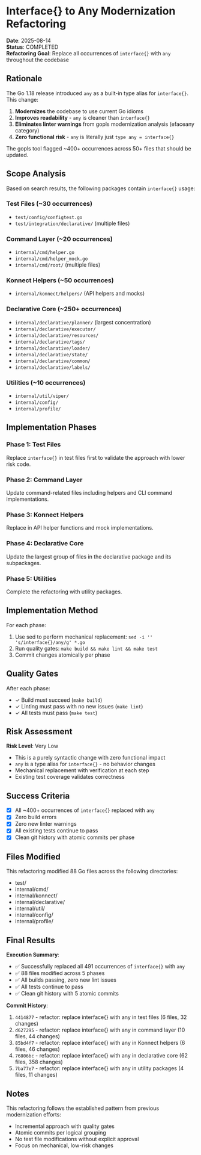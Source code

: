 # Interface{} to Any Modernization Refactoring

**Date**: 2025-08-14  
**Status**: COMPLETED  
**Refactoring Goal**: Replace all occurrences of `interface{}` with `any` throughout the codebase

## Rationale

The Go 1.18 release introduced `any` as a built-in type alias for `interface{}`. This change:

1. **Modernizes** the codebase to use current Go idioms
2. **Improves readability** - `any` is cleaner than `interface{}`
3. **Eliminates linter warnings** from gopls modernization analysis (efaceany category)
4. **Zero functional risk** - `any` is literally just `type any = interface{}`

The gopls tool flagged ~400+ occurrences across 50+ files that should be updated.

## Scope Analysis

Based on search results, the following packages contain `interface{}` usage:

### Test Files (~30 occurrences)
- `test/config/configtest.go`
- `test/integration/declarative/` (multiple files)

### Command Layer (~20 occurrences)
- `internal/cmd/helper.go`
- `internal/cmd/helper_mock.go`
- `internal/cmd/root/` (multiple files)

### Konnect Helpers (~50 occurrences)
- `internal/konnect/helpers/` (API helpers and mocks)

### Declarative Core (~250+ occurrences)
- `internal/declarative/planner/` (largest concentration)
- `internal/declarative/executor/`
- `internal/declarative/resources/`
- `internal/declarative/tags/`
- `internal/declarative/loader/`
- `internal/declarative/state/`
- `internal/declarative/common/`
- `internal/declarative/labels/`

### Utilities (~10 occurrences)
- `internal/util/viper/`
- `internal/config/`
- `internal/profile/`

## Implementation Phases

### Phase 1: Test Files
Replace `interface{}` in test files first to validate the approach with lower risk code.

### Phase 2: Command Layer
Update command-related files including helpers and CLI command implementations.

### Phase 3: Konnect Helpers
Replace in API helper functions and mock implementations.

### Phase 4: Declarative Core
Update the largest group of files in the declarative package and its subpackages.

### Phase 5: Utilities
Complete the refactoring with utility packages.

## Implementation Method

For each phase:
1. Use sed to perform mechanical replacement: `sed -i '' 's/interface{}/any/g' *.go`
2. Run quality gates: `make build && make lint && make test`
3. Commit changes atomically per phase

## Quality Gates

After each phase:
- ✓ Build must succeed (`make build`)
- ✓ Linting must pass with no new issues (`make lint`)
- ✓ All tests must pass (`make test`)

## Risk Assessment

**Risk Level**: Very Low

- This is a purely syntactic change with zero functional impact
- `any` is a type alias for `interface{}` - no behavior changes
- Mechanical replacement with verification at each step
- Existing test coverage validates correctness

## Success Criteria

- [x] All ~400+ occurrences of `interface{}` replaced with `any`
- [x] Zero build errors
- [x] Zero new linter warnings  
- [x] All existing tests continue to pass
- [x] Clean git history with atomic commits per phase

## Files Modified

This refactoring modified 88 Go files across the following directories:
- test/
- internal/cmd/
- internal/konnect/
- internal/declarative/
- internal/util/
- internal/config/
- internal/profile/

## Final Results

**Execution Summary**:
- ✅ Successfully replaced all 491 occurrences of `interface{}` with `any`
- ✅ 88 files modified across 5 phases
- ✅ All builds passing, zero new lint issues
- ✅ All tests continue to pass
- ✅ Clean git history with 5 atomic commits

**Commit History**:
1. `4414877` - refactor: replace interface{} with any in test files (6 files, 32 changes)
2. `d627295` - refactor: replace interface{} with any in command layer (10 files, 44 changes) 
3. `85bd4f7` - refactor: replace interface{} with any in Konnect helpers (6 files, 46 changes)
4. `76806bc` - refactor: replace interface{} with any in declarative core (62 files, 358 changes)
5. `7ba77e7` - refactor: replace interface{} with any in utility packages (4 files, 11 changes)

## Notes

This refactoring follows the established pattern from previous modernization efforts:
- Incremental approach with quality gates
- Atomic commits per logical grouping
- No test file modifications without explicit approval
- Focus on mechanical, low-risk changes